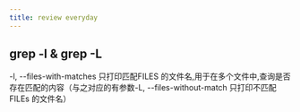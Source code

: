 ```yaml
---
title: review everyday
---
```


## grep -l & grep -L

-l, --files-with-matches  只打印匹配FILES 的文件名,用于在多个文件中,查询是否存在匹配的内容（与之对应的有参数-L, --files-without-match  只打印不匹配FILEs 的文件名）
